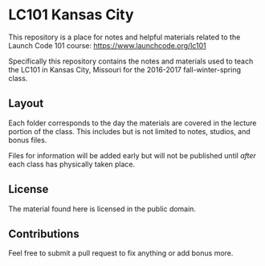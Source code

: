 # LC101 Kansas City

This repository is a place for notes and helpful materials related to the
Launch Code 101 course: https://www.launchcode.org/lc101

Specifically this repository contains the notes and materials used to teach the
LC101 in Kansas City, Missouri for the 2016-2017 fall-winter-spring class.

## Layout

Each folder corresponds to the day the materials are covered in the
lecture portion of the class. This includes but is not limited to
notes, studios, and bonus files.

Files for information will be added early but will not be published
until _after_ each class has physically taken place.


## License

The material found here is licensed in the public domain.

## Contributions

Feel free to submit a pull request to fix anything or add bonus more.
